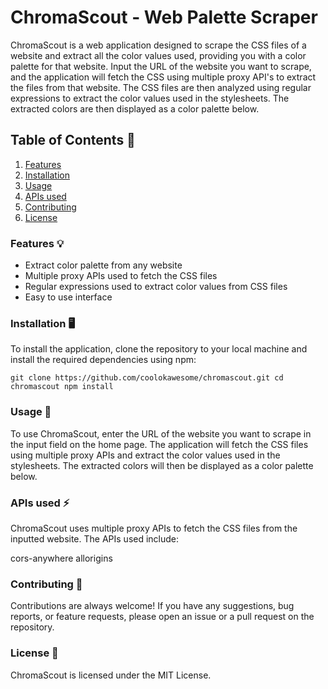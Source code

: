 # ChromaScout - Web Palette Scraper
ChromaScout is a web application designed to scrape the CSS files of a website and extract all the color values used, providing you with a color palette for that website. Input the URL of the website you want to scrape, and the application will fetch the CSS using multiple proxy API's to extract the files from that website. The CSS files are then analyzed using regular expressions to extract the color values used in the stylesheets. The extracted colors are then displayed as a color palette below.

## Table of Contents 🔭
1. [Features](#Features)
2. [Installation](#Installation)
3. [Usage](#Usage)
4. [APIs used](#Api)
5. [Contributing](#Contributing)
6. [License](#License)

### Features 💡 <a id="Features"></a>
- Extract color palette from any website
- Multiple proxy APIs used to fetch the CSS files
- Regular expressions used to extract color values from CSS files
- Easy to use interface

### Installation 🖥 <a id="Installation"></a>
To install the application, clone the repository to your local machine and install the required dependencies using npm:

`git clone https://github.com/coolokawesome/chromascout.git
cd chromascout
npm install`

### Usage 🔮 <a id="Usage"></a>
To use ChromaScout, enter the URL of the website you want to scrape in the input field on the home page. The application will fetch the CSS files using multiple proxy APIs and extract the color values used in the stylesheets. The extracted colors will then be displayed as a color palette below.

### APIs used ⚡️ <a id="Api"></a>
ChromaScout uses multiple proxy APIs to fetch the CSS files from the inputted website. The APIs used include:

cors-anywhere
allorigins

### Contributing 🙌 <a id="Contributing"></a>
Contributions are always welcome! If you have any suggestions, bug reports, or feature requests, please open an issue or a pull request on the repository.

### License 💼 <a id="License"></a>
ChromaScout is licensed under the MIT License.
